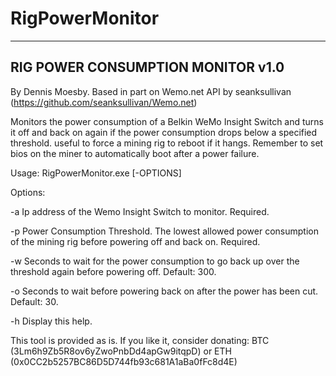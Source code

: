 # RigPowerMonitor
----------------------------------
RIG POWER CONSUMPTION MONITOR v1.0
----------------------------------

By Dennis Moesby. Based in part on Wemo.net API by seanksullivan (https://github.com/seanksullivan/Wemo.net)

Monitors the power consumption of a Belkin WeMo Insight Switch and turns it off and back on again
if the power consumption drops below a specified threshold. useful to force a mining rig to reboot if it hangs.
Remember to set bios on the miner to automatically boot after a power failure.

Usage: RigPowerMonitor.exe [-OPTIONS]

Options:

-a   Ip address of the Wemo Insight Switch to monitor. Required.

-p   Power Consumption Threshold. The lowest allowed power consumption of the mining rig before powering off and back on. Required.

-w   Seconds to wait for the power consumption to go back up over the threshold again before powering off. Default: 300.

-o   Seconds to wait before powering back on after the power has been cut. Default: 30.

-h   Display this help.


This tool is provided as is. If you like it, consider donating:
BTC (3Lm6h9Zb5R8ov6yZwoPnbDd4apGw9itqpD) or ETH (0x0CC2b5257BC86D5D744fb93c681A1aBa0fFc8d4E)


